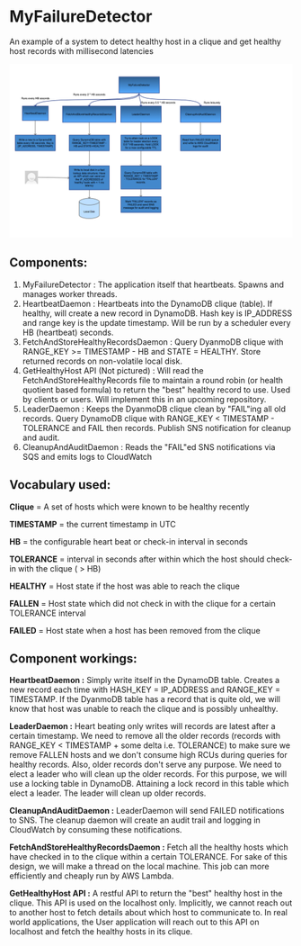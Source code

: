# MyFailureDetector
An example of a system to detect healthy host in a clique and get healthy host records with millisecond latencies

![alt text](https://raw.githubusercontent.com/turbochrgd/MyFailureDetector/master/system-design/MyFailureDetector.png)


<h2>Components:</h2>

1. MyFailureDetector : The application itself that heartbeats. Spawns and manages worker threads.
2. HeartbeatDaemon : Heartbeats into the DynamoDB clique (table). If healthy, will create a new record in DynamoDB. Hash key is IP_ADDRESS and range key is the update timestamp. Will be run by a scheduler every HB (heartbeat) seconds.
3. FetchAndStoreHealthyRecordsDaemon : Query DyanmoDB clique with RANGE_KEY >= TIMESTAMP - HB and STATE = HEALTHY. Store returned records on non-volatile local disk.
4. GetHealthyHost API (Not pictured) : Will read the FetchAndStoreHealthyRecords file to maintain a round robin (or health quotient based formula) to return the "best" healthy record to use. Used by clients or users. Will implement this in an upcoming repository.
5. LeaderDaemon : Keeps the DyanmoDB clique clean by "FAIL"ing all old records. Query DynamoDB clique with RANGE_KEY < TIMESTAMP - TOLERANCE and FAIL then records. Publish SNS notification for cleanup and audit.
6. CleanupAndAuditDaemon : Reads the "FAIL"ed SNS notifications via SQS and emits logs to CloudWatch

<h2>Vocabulary used:</h2>

<strong>Clique</strong> = A set of hosts which were known to be healthy recently

<strong>TIMESTAMP</strong> = the current timestamp in UTC

<strong>HB</strong> = the configurable heart beat or check-in interval in seconds

<strong>TOLERANCE</strong> = interval in seconds after within which the host should check-in with the clique ( > HB)

<strong>HEALTHY</strong> = Host state if the host was able to reach the clique

<strong>FALLEN</strong> = Host state which did not check in with the clique for a certain TOLERANCE interval

<strong>FAILED</strong> = Host state when a host has been removed from the clique


<h2>Component workings:</h2>

<strong>HeartbeatDaemon :</strong> Simply write itself in the DynamoDB table. Creates a new record each time with HASH_KEY = IP_ADDRESS and RANGE_KEY = TIMESTAMP. If the DyanmoDB table has a record that is quite old, we will know that host was unable to reach the clique and is possibly unhealthy.

<strong>LeaderDaemon :</strong> Heart beating only writes will records are latest after a certain timestamp. We need to remove all the older records (records with RANGE_KEY < TIMESTAMP + some delta i.e. TOLERANCE) to make sure we remove FALLEN hosts and we don't consume high RCUs during queries for healthy records. Also, older records don't serve any purpose. We need to elect a leader who will clean up the older records. For this purpose, we will use a locking table in DynamoDB. Attaining a lock record in this table which elect a leader. The leader will clean up older records. 

<strong>CleanupAndAuditDaemon :</strong> LeaderDaemon will send FAILED notifications to SNS. The cleanup daemon will create an audit trail and logging in CloudWatch by consuming these notifications.

<strong>FetchAndStoreHealthyRecordsDaemon :</strong> Fetch all the healthy hosts which have checked in to the clique within a certain TOLERANCE. For sake of this design, we will make a thread on the local machine. This job can more efficiently and cheaply run by AWS Lambda.

<strong>GetHealthyHost API :</strong> A restful API to return the "best" healthy host in the clique. This API is used on the localhost only. Implicitly, we cannot reach out to another host to fetch details about which host to communicate to. In real world applications, the User application will reach out to this API on localhost and fetch the healthy hosts in its clique.
